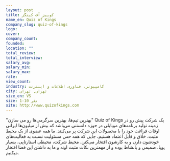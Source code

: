 ```yaml
---
layout: post
title: کوییز آف کینگز
name_en: Quiz of Kings
company_slug: quiz-of-kings
logo: 
cover: 
company_count:
founded:
location: ""
total_review: 
total_interview: 
salary_avg: 
salary_min: 
salary_max: 
rate: 
view_count: 
industry: کامپیوتر، فناوری اطلاعات و اینترنت
city: تهران, تهران
size_en: VS
size: 1-10 نفر
site: http://www.quizofkings.com
---
```


"بهترین تیم‌ها، بهترین سرگرمی‌ها رو می سازن"  Quiz of Kings یک شرکت پیش رو در زمینه تولید برنامه‌های موبایلی در حوزه دانستنی می‌باشد که بیش از میلیون‌ها ایرانی اوقات فراغت خود را با محصولات این شرکت پر می‌کنند.   ما همه عضوی از یک محیط مثبت، خلاق و قابل اعتماد هستیم، جایی که همه حس مسئولیت نسبت به فعالیت‌های خودشون دارن و به کارشون افتخار می‌کنن. محیط شرکت، محیطی استارتاپی، بسیار پویا، صمیمی و بانشاط بوده و از مهمترین نکات مثبت اونه و ما به داشتن این فضا افتخار میکنیم.

